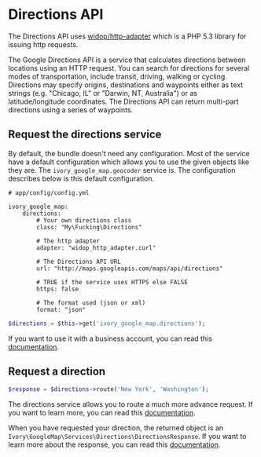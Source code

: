 # Directions API

The Directions API uses [widop/http-adapter](http://github.com/widop/http-adapter) which is a PHP 5.3 library for
issuing http requests.

The Google Directions API is a service that calculates directions between locations using an HTTP request. You can
search for directions for several modes of transportation, include transit, driving, walking or cycling. Directions
may specify origins, destinations and waypoints either as text strings (e.g. "Chicago, IL" or "Darwin, NT, Australia")
or as latitude/longitude coordinates. The Directions API can return multi-part directions using a series of waypoints.

## Request the directions service

By default, the bundle doesn't need any configuration. Most of the service have a default configuration which allows
you to use the given objects like they are. The ``ivory_google_map.geocoder`` service is. The configuration describes
below is this default configuration.

```
# app/config/config.yml

ivory_google_map:
    directions:
        # Your own directions class
        class: "My\Fucking\Directions"

        # The http adapter
        adapter: "widop_http_adapter.curl"

        # The Directions API URL
        url: "http://maps.googleapis.com/maps/api/directions"

        # TRUE if the service uses HTTPS else FALSE
        https: false

        # The format used (json or xml)
        format: "json"
```

``` php
$directions = $this->get('ivory_google_map.directions');
```

If you want to use it with a business account, you can read this
[documentation](http://github.com/egeloen/IvoryGoogleMapBundle/blob/master/Resources/doc/usage/services/business_account.md).

## Request a direction

``` php
$response = $directions->route('New York', 'Washington');
```

The directions service allows you to route a much more advance request. If you want to learn more, you can read this
[documentation](http://github.com/egeloen/IvoryGoogleMapBundle/blob/master/Resources/doc/usage/services/directions/directions_request.md).

When you have requested your direction, the returned object is an
``Ivory\GoogleMap\Services\Directions\DirectionsResponse``. If you want to learn more about the response, you
can read this [documentation](http://github.com/egeloen/ivory-google-map/blob/master/doc/usage/services/directions/directions.md).
